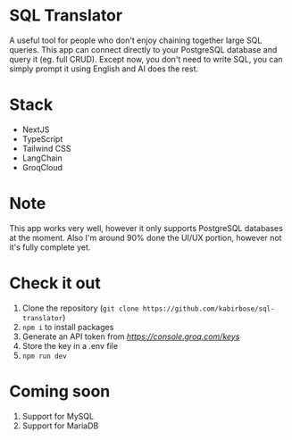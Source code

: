 # SQL Translator
A useful tool for people who don't enjoy chaining together large SQL queries. This app can connect directly to your PostgreSQL database and query it (eg. full CRUD). Except now, you don't need to write SQL, you can simply prompt it using English and AI does the rest.

# Stack
- NextJS
- TypeScript
- Tailwind CSS
- LangChain
- GroqCloud

# Note
This app works very well, however it only supports PostgreSQL databases at the moment. Also I'm around 90% done the UI/UX portion, however not it's fully complete yet.

# Check it out
1. Clone the repository (`git clone https://github.com/kabirbose/sql-translator`)
2. `npm i` to install packages
3. Generate an API token from _https://console.groq.com/keys_
4. Store the key in a .env file
5. `npm run dev`

# Coming soon
1. Support for MySQL
2. Support for MariaDB
